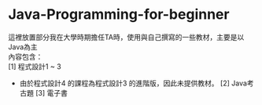 # Java-Programming-for-beginner

這裡放置部分我在大學時期擔任TA時，使用與自己撰寫的一些教材，主要是以Java為主  
內容包含：  
[1] 程式設計1 ~ 3　
* 由於程式設計4 的課程為程式設計3 的進階版，因此未提供教材。
[2] Java考古題
[3] 電子書
